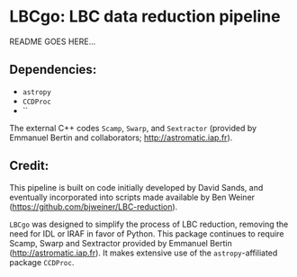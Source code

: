 # LBCgo: LBC data reduction pipeline

README GOES HERE...

## Dependencies:

* `astropy`
* `CCDProc`
* ``

The external C++ codes `Scamp`, `Swarp`, and `Sextractor` (provided by Emmanuel Bertin and collaborators; http://astromatic.iap.fr).

## Credit:

This pipeline is built on code initially developed by David Sands, and eventually incorporated into scripts made available by Ben Weiner
(https://github.com/bjweiner/LBC-reduction).

`LBCgo` was designed to simplify the process of LBC reduction, removing the need for IDL or IRAF in favor of Python. This package continues to require Scamp, Swarp and Sextractor provided by Emmanuel Bertin (http://astromatic.iap.fr). It makes extensive use of the `astropy`-affiliated package `CCDProc`.
